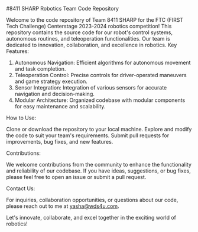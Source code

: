 #8411 SHARP Robotics Team Code Repository

Welcome to the code repository of Team 8411 SHARP for the FTC (FIRST Tech Challenge) Centerstage 2023-2024 robotics competition! This repository contains the source code for our robot's control systems, autonomous routines, and teleoperation functionalities. Our team is dedicated to innovation, collaboration, and excellence in robotics.
Key Features:
1. Autonomous Navigation: Efficient algorithms for autonomous movement and task completion.
2. Teleoperation Control: Precise controls for driver-operated maneuvers and game strategy execution.
3. Sensor Integration: Integration of various sensors for accurate navigation and decision-making.
4. Modular Architecture: Organized codebase with modular components for easy maintenance and scalability.

How to Use:

Clone or download the repository to your local machine.
Explore and modify the code to suit your team's requirements.
Submit pull requests for improvements, bug fixes, and new features.

Contributions:

We welcome contributions from the community to enhance the functionality and reliability of our codebase. If you have ideas, suggestions, or bug fixes, please feel free to open an issue or submit a pull request.

Contact Us:

For inquiries, collaboration opportunities, or questions about our code, please reach out to me at yasha@wds4u.com.

Let's innovate, collaborate, and excel together in the exciting world of robotics!
